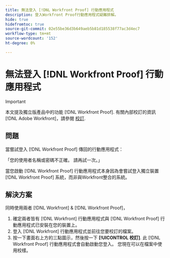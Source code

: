 ```yaml
---
title: 無法登入 [!DNL Workfront Proof] 行動應用程式
description: 登入Workfront Proof行動應用程式疑難排解。
hide: true
hidefromtoc: true
source-git-commit: 02e55be36d3b649aeb5b81d185538f77ac3d4ec7
workflow-type: tm+mt
source-wordcount: '152'
ht-degree: 0%

---
```


# 無法登入 [!DNL Workfront Proof] 行動應用程式

>[!IMPORTANT]
>
>本文提及獨立版產品中的功能 [!DNL Workfront Proof]. 有關內部校訂的資訊 [!DNL Adobe Workfront]，請參閱 [校訂](../../../review-and-approve-work/proofing/proofing.md).

## 問題

當嘗試登入 [!DNL Workfront Proof] 傳回的行動應用程式：

「您的使用者名稱或密碼不正確。 請再試一次。」

當您啟動 [!DNL Workfront Proof] 行動應用程式本身因為會嘗試登入獨立裝置 [!DNL Workfront Proof] 系統，而非與Workfront整合的系統。

## 解決方案

同時使用兩者 [!DNL Workfront] &amp; [!DNL Workfront Proof]，

1. 確定兩者皆有 [!DNL Workfront] 行動應用程式與 [!DNL Workfront Proof] 行動應用程式已安裝在您的裝置上。
1. 登入 [!DNL Workfront] 行動應用程式並前往您要校訂的檔案。
1. 按一下畫面右上方的三點圖示，然後按一下 **[!UICONTROL 校訂]**.
此 [!DNL Workfront Proof] 行動應用程式會自動啟動您登入。
您現在可以在檔案中使用校樣。
